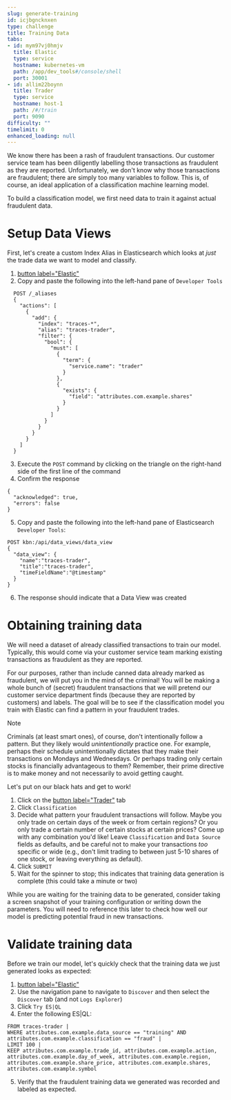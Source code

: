 ```yaml
---
slug: generate-training
id: icjbgncknxen
type: challenge
title: Training Data
tabs:
- id: mym97vj0hmjv
  title: Elastic
  type: service
  hostname: kubernetes-vm
  path: /app/dev_tools#/console/shell
  port: 30001
- id: allim22boynn
  title: Trader
  type: service
  hostname: host-1
  path: /#/train
  port: 9090
difficulty: ""
timelimit: 0
enhanced_loading: null
---
```

We know there has been a rash of fraudulent transactions. Our customer service team has been diligently labelling those transactions as fraudulent as they are reported. Unfortunately, we don't know why those transactions are fraudulent; there are simply too many variables to follow. This is, of course, an ideal application of a classification machine learning model.

To build a classification model, we first need data to train it against actual fraudulent data.

Setup Data Views
===
First, let's create a custom Index Alias in Elasticsearch which looks at _just_ the trade data we want to model and classify.

1. [button label="Elastic"](tab-0)
2. Copy and paste the following into the left-hand pane of `Developer Tools`
  ```
    POST /_aliases
    {
      "actions": [
        {
          "add": {
            "index": "traces-*",
            "alias": "traces-trader",
            "filter": {
              "bool": {
                "must": [
                  {
                    "term": {
                      "service.name": "trader"
                    }
                  },
                  {
                    "exists": {
                      "field": "attributes.com.example.shares"
                    }
                  }
                ]
              }
            }
          }
        }
      ]
    }
  ```
3. Execute the `POST` command by clicking on the triangle on the right-hand side of the first line of the command
4. Confirm the response
  ```nocopy
  {
    "acknowledged": true,
    "errors": false
  }
  ```
5. Copy and paste the following into the left-hand pane of Elasticsearch `Developer Tools`:
  ```
  POST kbn:/api/data_views/data_view
  {
    "data_view": {
      "name":"traces-trader",
      "title":"traces-trader",
      "timeFieldName":"@timestamp"
    }
  }
  ```
6. The response should indicate that a Data View was created

Obtaining training data
===
We will need a dataset of already classified transactions to train our model. Typically, this would come via your customer service team marking existing transactions as fraudulent as they are reported.

For our purposes, rather than include canned data already marked as fraudulent, we will put you in the mind of the criminal! You will be making a whole bunch of (secret) fraudulent transactions that we will pretend our customer service department finds (because they are reported by customers) and labels. The goal will be to see if the classification model you train with Elastic can find a pattern in your fraudulent trades.

> [!NOTE]
> Criminals (at least smart ones), of course, don't intentionally follow a pattern. But they likely would _unintentionally_ practice one. For example, perhaps their schedule unintentionally dictates that they make their transactions on Mondays and Wednesdays. Or perhaps trading only certain stocks is financially advantageous to them? Remember, their prime directive is to make money and not necessarily to avoid getting caught.

Let's put on our black hats and get to work!
1. Click on the [button label="Trader"](tab-1) tab
2. Click `Classification`
3. Decide what pattern your fraudulent transactions will follow. Maybe you only trade on certain days of the week or from certain regions? Or you only trade a certain number of certain stocks at certain prices? Come up with any combination you'd like! Leave `Classification` and `Data Source` fields as defaults, and be careful not to make your transactions _too_ specific or wide (e.g., don't limit trading to between just 5-10 shares of one stock, or leaving everything as default).
4. Click `SUBMIT`
5. Wait for the spinner to stop; this indicates that training data generation is complete (this could take a minute or two)

While you are waiting for the training data to be generated, consider taking a screen snapshot of your training configuration or writing down the parameters. You will need to reference this later to check how well our model is predicting potential fraud in new transactions.

Validate training data
===
Before we train our model, let's quickly check that the training data we just generated looks as expected:
1. [button label="Elastic"](tab-0)
2. Use the navigation pane to navigate to `Discover` and then select the `Discover` tab (and not `Logs Explorer`)
3. Click `Try ES|QL`
4. Enter the following ES|QL:
  ```
  FROM traces-trader |
  WHERE attributes.com.example.data_source == "training" AND attributes.com.example.classification == "fraud" |
  LIMIT 100 |
  KEEP attributes.com.example.trade_id, attributes.com.example.action, attributes.com.example.day_of_week, attributes.com.example.region, attributes.com.example.share_price, attributes.com.example.shares, attributes.com.example.symbol
  ```
5. Verify that the fraudulent training data we generated was recorded and labeled as expected.
